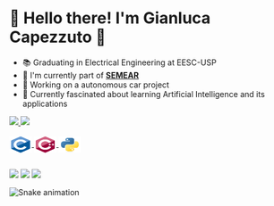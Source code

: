 <h1 align="left"> 🤝 Hello there! I'm Gianluca Capezzuto 🤝</h1>

- 📚 Graduating in Electrical Engineering at EESC-USP
- 🤖 I'm currently part of **[SEMEAR]**
- 🚗 Working on a autonomous car project
- 📲 Currently fascinated about learning Artificial Intelligence and its applications

 <div>
  <a href="https://github.com/gianvstheworld">
  <img height="180em" src="https://github-readme-stats.vercel.app/api?username=gianvstheworld&show_icons=true&theme=dark&include_all_commits=true&count_private=true"/>
  <img height="180em" src="https://github-readme-stats.vercel.app/api/top-langs/?username=gianvstheworld&layout=compact&langs_count=7&theme=dark"/>
  </div>
  
<div style="display: inline_block"><br>
  <img align="center" alt="Gian-C" height="30" width="40" src="https://raw.githubusercontent.com/devicons/devicon/master/icons/c/c-original.svg">
  <img align="center" alt="Gian-Cpp" height="30" width="40" src="https://raw.githubusercontent.com/devicons/devicon/master/icons/cplusplus/cplusplus-original.svg">
  <img align="center" alt="Gian-Python" height="30" width="40" src="https://raw.githubusercontent.com/devicons/devicon/master/icons/python/python-original.svg">
</div>
  
  ##
 
<div> 
    <a href = "mailto:gianlucacapezzuto@usp.br"><img src="https://img.shields.io/badge/-Gmail-%23333?style=for-the-badge&logo=gmail&logoColor=white" target="_blank"></a>
  <a href="https://www.linkedin.com/in/gianluca-capezzuto-sardinha-9a1330205/" target="_blank"><img src="https://img.shields.io/badge/-LinkedIn-%230077B5?style=for-the-badge&logo=linkedin&logoColor=white" target="_blank"></a> 
   <a href = "https://open.spotify.com/playlist/1wO3KURMMfFFeh4qrelMkO?si=38e16643a30c413b"><img src="https://img.shields.io/badge/Spotify-1ED760?&style=for-the-badge&logo=spotify&logoColor=white" target="_blank"></a>

 
  ![Snake animation](https://github.com/gianvstheworld/gianvstheworld/blob/output/github-contribution-grid-snake.svg)
 
</div>
  
<!-- links -->

[SEMEAR]: https://github.com/Grupo-SEMEAR-USP "Grupo SEMEAR - EESC/USP"
